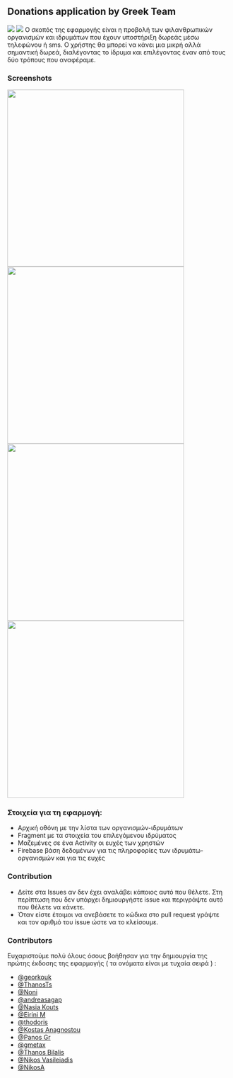 ## Donations application by Greek Team
[![](https://1onjea25cyhx3uvxgs4vu325-wpengine.netdna-ssl.com/wp-content/themes/udacity_wp_1_8/images/Udacity_Logo_SVG_200x35.svg)]()
[![](https://github.com/tpakis/Charities/blob/master/prosfero_love_o.png)]()
Ο σκοπός της εφαρμογής είναι η προβολή των φιλανθρωπικών οργανισμών και ιδρυμάτων που έχουν υποστήριξη δωρεάς μέσω τηλεφώνου ή sms. Ο χρήστης θα μπορεί να κάνει μια μικρή αλλά σημαντική δωρεά, διαλέγοντας το ίδρυμα και επιλέγοντας έναν από τους δύο τρόπους που αναφέραμε.

### Screenshots
<img src="https://github.com/tpakis/Charities/blob/master/screen1.png" width="400"> <img src="https://github.com/tpakis/Charities/blob/master/screen2.png" width="400"> <img src="https://github.com/tpakis/Charities/blob/master/screen3.png" width="400"> <img src="https://github.com/tpakis/Charities/blob/master/screen4.png" width="400">


### Στοιχεία για τη εφαρμογή:

  - Αρχική οθόνη με την λίστα των οργανισμών-ιδρυμάτων
  - Fragment με τα στοιχεία του επιλεγόμενου ιδρύματος
  - Μαζεμένες σε ένα Activity οι ευχές των χρηστών
  - Firebase βάση δεδομένων για τις πληροφορίες των ιδρυμάτω-οργανισμών και για τις ευχές

### Contribution
  - Δείτε στα Issues αν δεν έχει αναλάβει κάποιος αυτό που θέλετε. Στη περίπτωση που δεν υπάρχει δημιουργήστε issue και περιγράψτε αυτό που θέλετε να κάνετε.
  - Όταν είστε έτοιμοι να ανεβάσετε το κώδικα στο pull request γράψτε και τον αριθμό του issue ώστε να το κλείσουμε.


### Contributors
Ευχαριστούμε πολύ όλους όσους βοήθησαν για την δημιουργία της πρώτης έκδοσης της εφαρμογής 
( τα ονόματα είναι με τυχαία σειρά ) :
* <a href="https://github.com/georgekouk27">@georkouk</a>
* <a href="https://github.com/tpakis">@ThanosTs</a>
* <a href="">@Noni</a>
* <a href="https://github.com/andreasagap">@andreasagap</a> 
* <a href="https://github.com/NasiaKouts">@Nasia Kouts </a> 
* <a href="https://github.com/EiriniMits">@Eirini M </a> 
* <a href="https://github.com/tedwp">@thodoris </a>
* <a href="https://github.com/anagnostou74">@Kostas Anagnostou</a>
* <a href="https://github.com/PanosGr94">@Panos Gr </a>
* <a href="https://github.com/MeTaXaS4">@gmetax </a>
* <a href="https://github.com/thanosbil">@Thanos Bilalis </a>
* <a href="https://github.com/terpal">@Nikos Vasileiadis </a>
* <a href="https://github.com/nal3x">@NikosA </a>
